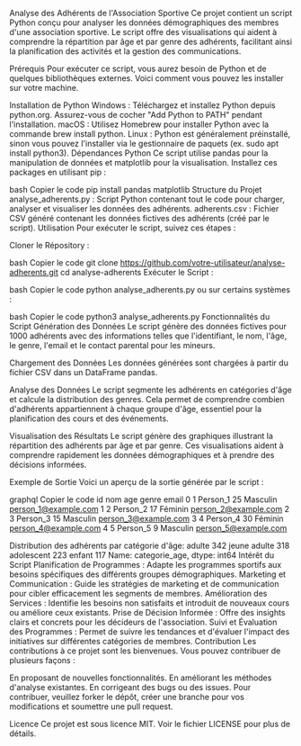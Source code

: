 Analyse des Adhérents de l'Association Sportive
Ce projet contient un script Python conçu pour analyser les données démographiques des membres d'une association sportive. Le script offre des visualisations qui aident à comprendre la répartition par âge et par genre des adhérents, facilitant ainsi la planification des activités et la gestion des communications.

Prérequis
Pour exécuter ce script, vous aurez besoin de Python et de quelques bibliothèques externes. Voici comment vous pouvez les installer sur votre machine.

Installation de Python
Windows : Téléchargez et installez Python depuis python.org. Assurez-vous de cocher "Add Python to PATH" pendant l'installation.
macOS : Utilisez Homebrew pour installer Python avec la commande brew install python.
Linux : Python est généralement préinstallé, sinon vous pouvez l'installer via le gestionnaire de paquets (ex. sudo apt install python3).
Dépendances Python
Ce script utilise pandas pour la manipulation de données et matplotlib pour la visualisation. Installez ces packages en utilisant pip :

bash
Copier le code
pip install pandas matplotlib
Structure du Projet
analyse_adherents.py : Script Python contenant tout le code pour charger, analyser et visualiser les données des adhérents.
adherents.csv : Fichier CSV généré contenant les données fictives des adhérents (créé par le script).
Utilisation
Pour exécuter le script, suivez ces étapes :

Cloner le Répository :

bash
Copier le code
git clone https://github.com/votre-utilisateur/analyse-adherents.git
cd analyse-adherents
Exécuter le Script :

bash
Copier le code
python analyse_adherents.py
ou sur certains systèmes :

bash
Copier le code
python3 analyse_adherents.py
Fonctionnalités du Script
Génération des Données
Le script génère des données fictives pour 1000 adhérents avec des informations telles que l'identifiant, le nom, l'âge, le genre, l'email et le contact parental pour les mineurs.

Chargement des Données
Les données générées sont chargées à partir du fichier CSV dans un DataFrame pandas.

Analyse des Données
Le script segmente les adhérents en catégories d'âge et calcule la distribution des genres. Cela permet de comprendre combien d'adhérents appartiennent à chaque groupe d'âge, essentiel pour la planification des cours et des événements.

Visualisation des Résultats
Le script génère des graphiques illustrant la répartition des adhérents par âge et par genre. Ces visualisations aident à comprendre rapidement les données démographiques et à prendre des décisions informées.

Exemple de Sortie
Voici un aperçu de la sortie générée par le script :

graphql
Copier le code
   id          nom  age     genre                     email
0   1     Person_1   25  Masculin       person_1@example.com
1   2     Person_2   17   Féminin       person_2@example.com
2   3     Person_3   15  Masculin       person_3@example.com
3   4     Person_4   30   Féminin       person_4@example.com
4   5     Person_5    9  Masculin       person_5@example.com

Distribution des adhérents par catégorie d'âge:
adulte          342
jeune adulte    318
adolescent      223
enfant          117
Name: categorie_age, dtype: int64
Intérêt du Script
Planification de Programmes : Adapte les programmes sportifs aux besoins spécifiques des différents groupes démographiques.
Marketing et Communication : Guide les stratégies de marketing et de communication pour cibler efficacement les segments de membres.
Amélioration des Services : Identifie les besoins non satisfaits et introduit de nouveaux cours ou améliore ceux existants.
Prise de Décision Informée : Offre des insights clairs et concrets pour les décideurs de l'association.
Suivi et Évaluation des Programmes : Permet de suivre les tendances et d'évaluer l'impact des initiatives sur différentes catégories de membres.
Contribution
Les contributions à ce projet sont les bienvenues. Vous pouvez contribuer de plusieurs façons :

En proposant de nouvelles fonctionnalités.
En améliorant les méthodes d'analyse existantes.
En corrigeant des bugs ou des issues.
Pour contribuer, veuillez forker le dépôt, créer une branche pour vos modifications et soumettre une pull request.

Licence
Ce projet est sous licence MIT. Voir le fichier LICENSE pour plus de détails.
